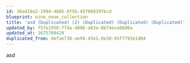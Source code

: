 ```yaml
---
id: 38ad10a2-1994-4685-8f5b-45f08839fbcd
blueprint: eine_neue_collection
title: 'asd (Duplicated) (2) (Duplicated) (Duplicated) (Duplicated)'
updated_by: f5fe1958-774a-4886-a03e-0b74ece8600a
updated_at: 1675709429
duplicated_from: defae738-ae98-43e1-8e38-93f7793e1d04
---
```

asd